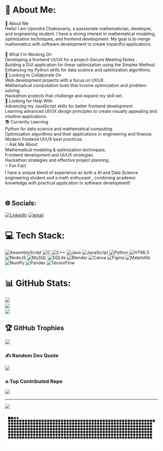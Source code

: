 # 💫 About Me:
👋 About Me<br>Hello! I am Upendra Chakravarty, a passionate mathematician, developer, and engineering student. I have a strong interest in mathematical modeling, optimization techniques, and frontend development. My goal is to merge mathematics with software development to create impactful applications.<br><br>🚀 What I'm Working On<br>Developing a frontend UI/UX for a project-Secure Meeting Notes .<br>Building a GUI application for linear optimization using the Simplex Method.<br>Enhancing my Python skills for data science and optimization algorithms.<br>🤝 Looking to Collaborate On<br>Web development projects with a focus on UI/UX.<br>Mathematical computation tools that involve optimization and problem-solving.<br>Hackathon projects that challenge and expand my skill set.<br>📌 Looking for Help With<br>Advancing my JavaScript skills for better frontend development.<br>Learning advanced UI/UX design principles to create visually appealing and intuitive applications.<br>📚 Currently Learning<br>Python for data science and mathematical computing.<br>Optimization algorithms and their applications in engineering and finance.<br>Modern frontend UI/UX best practices.<br>💡 Ask Me About<br>Mathematical modeling & optimization techniques.<br>Frontend development and UI/UX strategies.<br>Hackathon strategies and effective project planning.<br>⚡ Fun Fact<br>I have a unique blend of experience as both a AI and Data Science engineering student and a math enthusiast , combining academic knowledge with practical application in software development!<br><br>


## 🌐 Socials:
[![LinkedIn](https://img.shields.io/badge/LinkedIn-%230077B5.svg?logo=linkedin&logoColor=white)](https://linkedin.com/in/upendra-chakravarty-9b0462351) [![email](https://img.shields.io/badge/Email-D14836?logo=gmail&logoColor=white)](mailto:crafterscode271@gmail.com) 

# 💻 Tech Stack:
![AssemblyScript](https://img.shields.io/badge/assembly%20script-%23000000.svg?style=for-the-badge&logo=assemblyscript&logoColor=white) ![C](https://img.shields.io/badge/c-%2300599C.svg?style=for-the-badge&logo=c&logoColor=white) ![C++](https://img.shields.io/badge/c++-%2300599C.svg?style=for-the-badge&logo=c%2B%2B&logoColor=white) ![Java](https://img.shields.io/badge/java-%23ED8B00.svg?style=for-the-badge&logo=openjdk&logoColor=white) ![JavaScript](https://img.shields.io/badge/javascript-%23323330.svg?style=for-the-badge&logo=javascript&logoColor=%23F7DF1E) ![Python](https://img.shields.io/badge/python-3670A0?style=for-the-badge&logo=python&logoColor=ffdd54) ![HTML5](https://img.shields.io/badge/html5-%23E34F26.svg?style=for-the-badge&logo=html5&logoColor=white) ![NodeJS](https://img.shields.io/badge/node.js-6DA55F?style=for-the-badge&logo=node.js&logoColor=white) ![MySQL](https://img.shields.io/badge/mysql-4479A1.svg?style=for-the-badge&logo=mysql&logoColor=white) ![SQLite](https://img.shields.io/badge/sqlite-%2307405e.svg?style=for-the-badge&logo=sqlite&logoColor=white) ![Blender](https://img.shields.io/badge/blender-%23F5792A.svg?style=for-the-badge&logo=blender&logoColor=white) ![Canva](https://img.shields.io/badge/Canva-%2300C4CC.svg?style=for-the-badge&logo=Canva&logoColor=white) ![Figma](https://img.shields.io/badge/figma-%23F24E1E.svg?style=for-the-badge&logo=figma&logoColor=white) ![Matplotlib](https://img.shields.io/badge/Matplotlib-%23ffffff.svg?style=for-the-badge&logo=Matplotlib&logoColor=black) ![NumPy](https://img.shields.io/badge/numpy-%23013243.svg?style=for-the-badge&logo=numpy&logoColor=white) ![Pandas](https://img.shields.io/badge/pandas-%23150458.svg?style=for-the-badge&logo=pandas&logoColor=white) ![TensorFlow](https://img.shields.io/badge/TensorFlow-%23FF6F00.svg?style=for-the-badge&logo=TensorFlow&logoColor=white)
# 📊 GitHub Stats:
![](https://github-readme-stats.vercel.app/api?username=TheTrueCuriousChild&theme=dark&hide_border=false&include_all_commits=true&count_private=true)<br/>
![](https://nirzak-streak-stats.vercel.app/?user=TheTrueCuriousChild&theme=dark&hide_border=false)<br/>
![](https://github-readme-stats.vercel.app/api/top-langs/?username=TheTrueCuriousChild&theme=dark&hide_border=false&include_all_commits=true&count_private=true&layout=compact)

## 🏆 GitHub Trophies
![](https://github-profile-trophy.vercel.app/?username=TheTrueCuriousChild&theme=radical&no-frame=false&no-bg=false&margin-w=4)

### ✍️ Random Dev Quote
![](https://quotes-github-readme.vercel.app/api?type=horizontal&theme=radical)

### 🔝 Top Contributed Repo
![](https://github-contributor-stats.vercel.app/api?username=TheTrueCuriousChild&limit=5&theme=shadow_green&combine_all_yearly_contributions=true)

---
[![](https://visitcount.itsvg.in/api?id=TheTrueCuriousChild&icon=0&color=6)](https://visitcount.itsvg.in)

<!-- Proudly created with GPRM ( https://gprm.itsvg.in ) -->

<picture>
  <source media="(prefers-color-scheme: dark)" srcset="https://raw.githubusercontent.com/TheTrueCuriousChild/TheTrueCuriousChild/output/github-snake-dark.svg" />
  <source media="(prefers-color-scheme: light)" srcset="https://raw.githubusercontent.com/TheTrueCuriousChild/TheTrueCuriousChild/output/github-snake.svg" />
  <img alt="github-snake" src="https://raw.githubusercontent.com/TheTrueCuriousChild/TheTrueCuriousChild/output/github-snake.svg" />
</picture>
